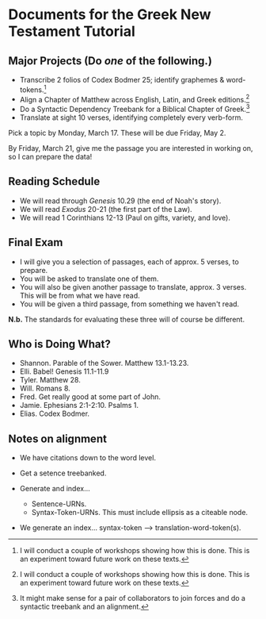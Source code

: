 # Documents for the Greek New Testament Tutorial

## Major Projects (Do _one_ of the following.)

- Transcribe 2 folios of Codex Bodmer 25; identify graphemes & word-tokens.[^ws]
- Align a Chapter of Matthew across English, Latin, and Greek editions.[^ws]
- Do a Syntactic Dependency Treebank for a Biblical Chapter of Greek.[^rs]
- Translate at sight 10 verses, identifying completely every verb-form.

Pick a topic by Monday, March 17. These will be due Friday, May 2.

By Friday, March 21, give me the passage you are interested in working on, so I can prepare the data!

[^ws]: I will conduct a couple of workshops showing how this is done. This is an experiment toward future work on these texts.

[^rs]: It might make sense for a pair of collaborators to join forces and do a syntactic treebank and an alignment.

## Reading Schedule

- We will read through _Genesis_ 10.29 (the end of Noah's story).
- We will read _Exodus_ 20-21 (the first part of the Law).
- We will read 1 Corinthians 12-13 (Paul on gifts, variety, and love).

## Final Exam

- I will give you a selection of passages, each of approx. 5 verses, to prepare.
- You will be asked to translate one of them.
- You will also be given another passage to translate, approx. 3 verses. This will be from what we have read.
- You will be given a third passage, from something we haven't read. 

**N.b.** The standards for evaluating these three will of course be different. 

## Who is Doing What?

- Shannon. Parable of the Sower. Matthew 13.1-13.23. 
- Elli. Babel! Genesis 11.1-11.9
- Tyler. Matthew 28.   
- Will. Romans 8.
- Fred. Get really good at some part of John.
- Jamie. Ephesians 2:1-2:10. Psalms 1.
- Elias. Codex Bodmer.

## Notes on alignment

- We have citations down to the word level.
- Get a setence treebanked.
- Generate and index…

    - Sentence-URNs.
    - Syntax-Token-URNs. This must include ellipsis as a citeable node.

- We generate an index… syntax-token --> translation-word-token(s). 
